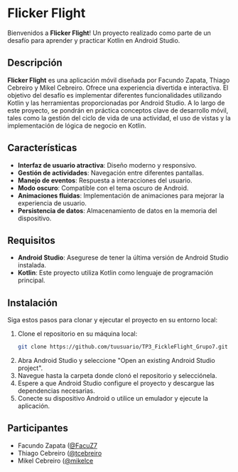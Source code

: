 # Flicker Flight

Bienvenidos a **Flicker Flight**! Un proyecto realizado como parte de un desafío para aprender y practicar Kotlin en Android Studio.

## Descripción

**Flicker Flight** es una aplicación móvil diseñada por Facundo Zapata, Thiago Cebreiro y Mikel Cebreiro. Ofrece una experiencia divertida e interactiva. El objetivo del desafío es implementar diferentes funcionalidades utilizando Kotlin y las herramientas proporcionadas por Android Studio. A lo largo de este proyecto, se pondrán en práctica conceptos clave de desarrollo móvil, tales como la gestión del ciclo de vida de una actividad, el uso de vistas y la implementación de lógica de negocio en Kotlin.

## Características

- **Interfaz de usuario atractiva**: Diseño moderno y responsivo.
- **Gestión de actividades**: Navegación entre diferentes pantallas.
- **Manejo de eventos**: Respuesta a interacciones del usuario.
- **Modo oscuro**: Compatible con el tema oscuro de Android.
- **Animaciones fluidas**: Implementación de animaciones para mejorar la experiencia de usuario.
- **Persistencia de datos**: Almacenamiento de datos en la memoria del dispositivo.

## Requisitos

- **Android Studio**: Asegurese de tener la última versión de Android Studio instalada.
- **Kotlin**: Este proyecto utiliza Kotlin como lenguaje de programación principal.

## Instalación

Siga estos pasos para clonar y ejecutar el proyecto en su entorno local:

1. Clone el repositorio en su máquina local:
    ```bash
    git clone https://github.com/tuusuario/TP3_FickleFlight_Grupo7.git
    ```
2. Abra Android Studio y seleccione "Open an existing Android Studio project".
3. Navegue hasta la carpeta donde clonó el repositorio y selecciónela.
4. Espere a que Android Studio configure el proyecto y descargue las dependencias necesarias.
5. Conecte su dispositivo Android o utilice un emulador y ejecute la aplicación.


## Participantes

- Facundo Zapata ([@FacuZ7]()
- Thiago Cebreiro ([@tcebreiro]()
- Mikel Cebreiro ([@mikelce]()



